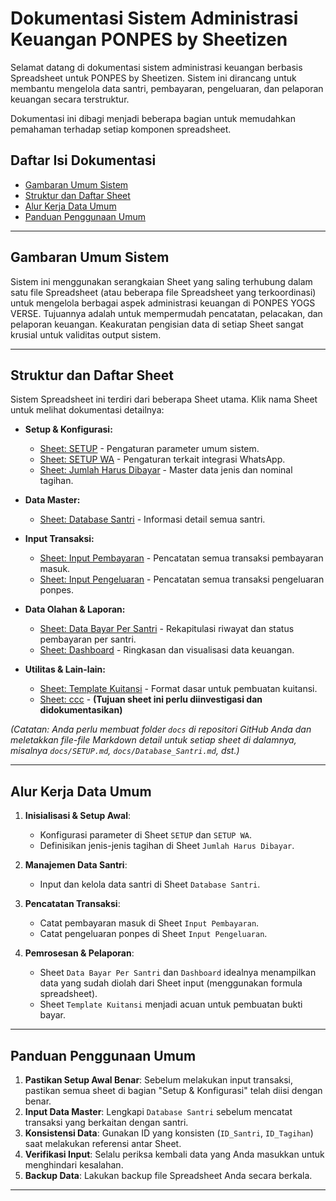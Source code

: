 # Dokumentasi Sistem Administrasi Keuangan PONPES by Sheetizen

Selamat datang di dokumentasi sistem administrasi keuangan berbasis Spreadsheet untuk PONPES by Sheetizen. Sistem ini dirancang untuk membantu mengelola data santri, pembayaran, pengeluaran, dan pelaporan keuangan secara terstruktur.

Dokumentasi ini dibagi menjadi beberapa bagian untuk memudahkan pemahaman terhadap setiap komponen spreadsheet.

## Daftar Isi Dokumentasi

* [Gambaran Umum Sistem](#gambaran-umum-sistem)
* [Struktur dan Daftar Sheet](#struktur-dan-daftar-sheet)
* [Alur Kerja Data Umum](#alur-kerja-data-umum)
* [Panduan Penggunaan Umum](#panduan-penggunaan-umum)

---

## Gambaran Umum Sistem

Sistem ini menggunakan serangkaian Sheet yang saling terhubung dalam satu file Spreadsheet (atau beberapa file Spreadsheet yang terkoordinasi) untuk mengelola berbagai aspek administrasi keuangan di PONPES YOGS VERSE. Tujuannya adalah untuk mempermudah pencatatan, pelacakan, dan pelaporan keuangan. Keakuratan pengisian data di setiap Sheet sangat krusial untuk validitas output sistem.

---

## Struktur dan Daftar Sheet

Sistem Spreadsheet ini terdiri dari beberapa Sheet utama. Klik nama Sheet untuk melihat dokumentasi detailnya:

* **Setup & Konfigurasi:**
    * [Sheet: SETUP](./docs/SETUP.md) - Pengaturan parameter umum sistem.
    * [Sheet: SETUP WA](./docs/SETUP_WA.md) - Pengaturan terkait integrasi WhatsApp.
    * [Sheet: Jumlah Harus Dibayar](./docs/Jumlah_Harus_Dibayar.md) - Master data jenis dan nominal tagihan.

* **Data Master:**
    * [Sheet: Database Santri](./docs/Database_Santri.md) - Informasi detail semua santri.

* **Input Transaksi:**
    * [Sheet: Input Pembayaran](./docs/Input_Pembayaran.md) - Pencatatan semua transaksi pembayaran masuk.
    * [Sheet: Input Pengeluaran](./docs/Input_Pengeluaran.md) - Pencatatan semua transaksi pengeluaran ponpes.

* **Data Olahan & Laporan:**
    * [Sheet: Data Bayar Per Santri](./docs/Data_Bayar_Per_Santri.md) - Rekapitulasi riwayat dan status pembayaran per santri.
    * [Sheet: Dashboard](./docs/Dashboard.md) - Ringkasan dan visualisasi data keuangan.

* **Utilitas & Lain-lain:**
    * [Sheet: Template Kuitansi](./docs/Template_Kuitansi.md) - Format dasar untuk pembuatan kuitansi.
    * [Sheet: ccc](./docs/ccc.md) - **(Tujuan sheet ini perlu diinvestigasi dan didokumentasikan)**

*(Catatan: Anda perlu membuat folder `docs` di repositori GitHub Anda dan meletakkan file-file Markdown detail untuk setiap sheet di dalamnya, misalnya `docs/SETUP.md`, `docs/Database_Santri.md`, dst.)*

---

## Alur Kerja Data Umum

1.  **Inisialisasi & Setup Awal**:
    * Konfigurasi parameter di Sheet `SETUP` dan `SETUP WA`.
    * Definisikan jenis-jenis tagihan di Sheet `Jumlah Harus Dibayar`.

2.  **Manajemen Data Santri**:
    * Input dan kelola data santri di Sheet `Database Santri`.

3.  **Pencatatan Transaksi**:
    * Catat pembayaran masuk di Sheet `Input Pembayaran`.
    * Catat pengeluaran ponpes di Sheet `Input Pengeluaran`.

4.  **Pemrosesan & Pelaporan**:
    * Sheet `Data Bayar Per Santri` dan `Dashboard` idealnya menampilkan data yang sudah diolah dari Sheet input (menggunakan formula spreadsheet).
    * Sheet `Template Kuitansi` menjadi acuan untuk pembuatan bukti bayar.

---

## Panduan Penggunaan Umum

1.  **Pastikan Setup Awal Benar**: Sebelum melakukan input transaksi, pastikan semua sheet di bagian "Setup & Konfigurasi" telah diisi dengan benar.
2.  **Input Data Master**: Lengkapi `Database Santri` sebelum mencatat transaksi yang berkaitan dengan santri.
3.  **Konsistensi Data**: Gunakan ID yang konsisten (`ID_Santri`, `ID_Tagihan`) saat melakukan referensi antar Sheet.
4.  **Verifikasi Input**: Selalu periksa kembali data yang Anda masukkan untuk menghindari kesalahan.
5.  **Backup Data**: Lakukan backup file Spreadsheet Anda secara berkala.

---
